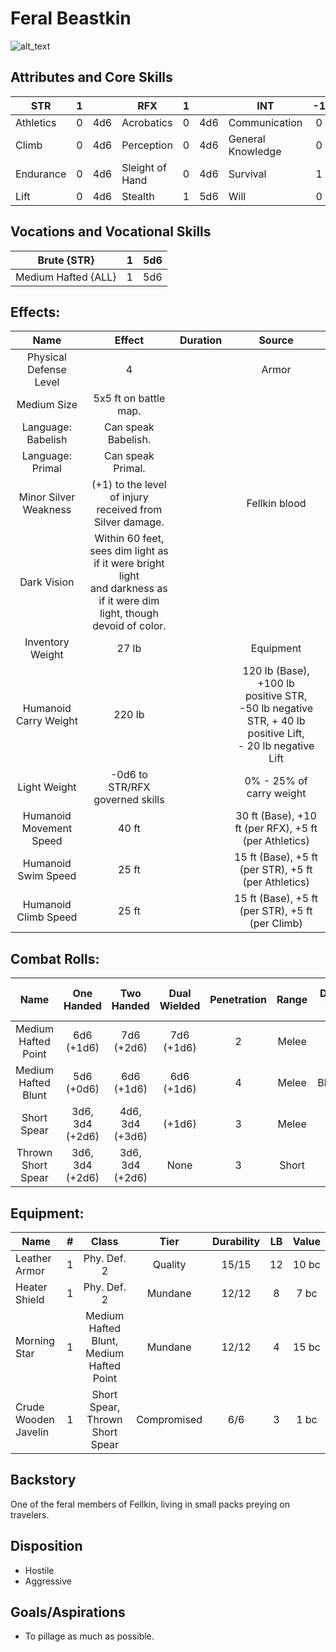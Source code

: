 # Feral Beastkin

![alt_text](FeralBeastkin.png)

## Attributes and Core Skills

| STR       |   1   |       | RFX             |   1   |       | INT               |  -1   |       |
| --------- | :---: | :---: | --------------- | :---: | :---: | ----------------- | :---: | :---: |
| Athletics |   0   |  4d6  | Acrobatics      |   0   |  4d6  | Communication     |   0   |  2d6  |
| Climb     |   0   |  4d6  | Perception      |   0   |  4d6  | General Knowledge |   0   |  2d6  |
| Endurance |   0   |  4d6  | Sleight of Hand |   0   |  4d6  | Survival          |   1   |  3d6  |
| Lift      |   0   |  4d6  | Stealth         |   1   |  5d6  | Will              |   0   |  2d6  |

## Vocations and Vocational Skills

| Brute {STR}         |   1   |  5d6  |
| ------------------- | :---: | :---: |
| Medium Hafted {ALL} |   1   |  5d6  |

## Effects:

|          Name           |                                                            Effect                                                            | Duration |                                                      Source                                                      |
| :---------------------: | :--------------------------------------------------------------------------------------------------------------------------: | :------: | :--------------------------------------------------------------------------------------------------------------: |
| Physical Defense Level  |                                                              4                                                               |          |                                                      Armor                                                       |
|       Medium Size       |                                                    5x5 ft on battle map.                                                     |          |                                                                                                                  |
|   Language: Babelish    |                                                     Can speak Babelish.                                                      |          |                                                                                                                  |
|    Language: Primal     |                                                      Can speak Primal.                                                       |          |                                                                                                                  |
|  Minor Silver Weakness  |                                   (+1) to the level of injury received from Silver damage.                                   |          |                                                  Fellkin blood                                                   |
|       Dark Vision       | Within 60 feet, sees dim light as if it were bright light<br />and darkness as if it were dim light, though devoid of color. |          |                                                                                                                  |
|    Inventory Weight     |                                                            27 lb                                                             |          |                                                    Equipment                                                     |
|  Humanoid Carry Weight  |                                                            220 lb                                                            |          | 120 lb (Base), +100 lb positive STR,<br />-50 lb negative STR, + 40 lb positive Lift,<br />- 20 lb negative Lift |
|      Light Weight       |                                               -0d6 to STR/RFX governed skills                                                |          |                                             0% - 25% of carry weight                                             |
| Humanoid Movement Speed |                                                            40 ft                                                             |          |                              30 ft (Base), +10 ft (per RFX), +5 ft (per Athletics)                               |
|   Humanoid Swim Speed   |                                                            25 ft                                                             |          |                               15 ft (Base), +5 ft (per STR), +5 ft (per Athletics)                               |
|  Humanoid Climb Speed   |                                                            25 ft                                                             |          |                                 15 ft (Base), +5 ft (per STR), +5 ft (per Climb)                                 |

## Combat Rolls:

|        Name         |   One<br />Handed    |   Two<br />Handed    | Dual<br />Wielded | Penetration | Range | Damage<br />Types | Engageable<br />Opponents | Area Of<br />Effect | Resource<br />Class |
| :-----------------: | :------------------: | :------------------: | :---------------: | :---------: | :---: | :---------------: | :-----------------------: | :-----------------: | :-----------------: |
| Medium Hafted Point |   6d6<br />(+1d6)    |   7d6<br />(+2d6)    |  7d6<br />(+1d6)  |      2      | Melee |      Pierce       |           Rapid           |        None         |        None         |
| Medium Hafted Blunt |   5d6<br />(+0d6)    |   6d6<br />(+1d6)    |  6d6<br />(+1d6)  |      4      | Melee |     Bludgeon      |           Rapid           |        None         |        None         |
|     Short Spear     | 3d6, 3d4<br />(+2d6) | 4d6, 3d4<br />(+3d6) |      (+1d6)       |      3      | Melee |      Pierce       |        Spear Rapid        |        None         |        None         |
| Thrown Short Spear  | 3d6, 3d4<br />(+2d6) | 3d6, 3d4<br />(+2d6) |       None        |      3      | Short |      Pierce       |         Standard          |        None         |        None         |

## Equipment:

| Name                 |   #   |                  Class                   |    Tier     | Durability |  LB   | Value |
| -------------------- | :---: | :--------------------------------------: | :---------: | :--------: | :---: | :---: |
| Leather Armor        |   1   |               Phy. Def. 2                |   Quality   |   15/15    |  12   | 10 bc |
| Heater Shield        |   1   |               Phy. Def. 2                |   Mundane   |   12/12    |   8   | 7 bc  |
| Morning Star         |   1   | Medium Hafted Blunt, Medium Hafted Point |   Mundane   |   12/12    |   4   | 15 bc |
| Crude Wooden Javelin |   1   |     Short Spear, Thrown Short Spear      | Compromised |    6/6     |   3   | 1 bc  |

## Backstory

One of the feral members of Fellkin, living in small packs preying on travelers.

## Disposition

- Hostile
- Aggressive

## Goals/Aspirations

- To pillage as much as possible.
